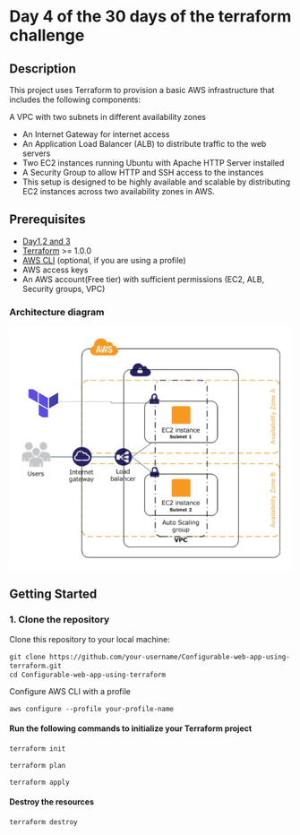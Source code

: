 # Day 4 of the 30 days of the terraform challenge

## Description
This project uses Terraform to provision a basic AWS infrastructure that includes the following components:

A VPC with two subnets in different availability zones
* An Internet Gateway for internet access
* An Application Load Balancer (ALB) to distribute traffic to the web servers
* Two EC2 instances running Ubuntu with Apache HTTP Server installed
* A Security Group to allow HTTP and SSH access to the instances
* This setup is designed to be highly available and scalable by distributing EC2 instances across two availability zones in AWS.

## Prerequisites

- [Day1,2 and 3](https://github.com/chiche-ds/30-Day-Terraform-challenge-/tree/main)
- [Terraform](https://www.terraform.io/downloads.html) >= 1.0.0
- [AWS CLI](https://aws.amazon.com/cli/) (optional, if you are using a profile)
- AWS access keys 
- An AWS account(Free tier) with sufficient permissions (EC2, ALB, Security groups, VPC)

### Architecture diagram
![Architecture](./Blank%20diagram.jpeg)

## Getting Started

### 1. Clone the repository

Clone this repository to your local machine:

```
git clone https://github.com/your-username/Configurable-web-app-using-terraform.git
cd Configurable-web-app-using-terraform
```

Configure AWS CLI with a profile
```
aws configure --profile your-profile-name
```

#### Run the following commands to initialize your Terraform project

```
terraform init
```
```
terraform plan
```
```
terraform apply
```
#### Destroy the resources
```
terraform destroy
```
